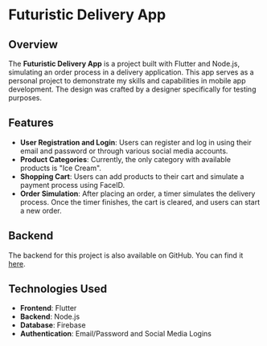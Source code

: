 # Futuristic Delivery App

## Overview

The **Futuristic Delivery App** is a project built with Flutter and Node.js, simulating an order process in a delivery application. This app serves as a personal project to demonstrate my skills and capabilities in mobile app development. The design was crafted by a designer specifically for testing purposes.

## Features

- **User Registration and Login**: Users can register and log in using their email and password or through various social media accounts.
- **Product Categories**: Currently, the only category with available products is "Ice Cream".
- **Shopping Cart**: Users can add products to their cart and simulate a payment process using FaceID.
- **Order Simulation**: After placing an order, a timer simulates the delivery process. Once the timer finishes, the cart is cleared, and users can start a new order.

## Backend

The backend for this project is also available on GitHub. You can find it [here](https://github.com/Alenwuhl/Futuristic-delivery-app.git).

## Technologies Used

- **Frontend**: Flutter
- **Backend**: Node.js
- **Database**: Firebase
- **Authentication**: Email/Password and Social Media Logins


